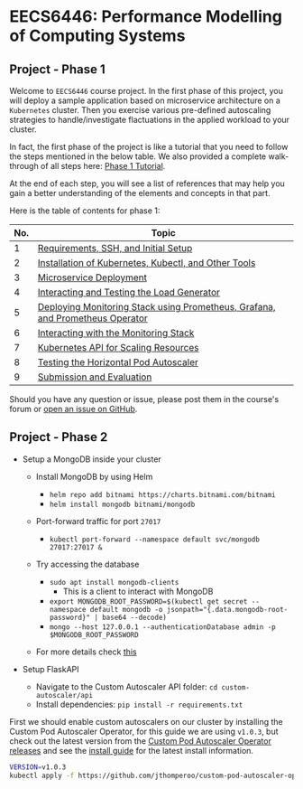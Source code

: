# EECS6446: Performance Modelling of Computing Systems
## Project - Phase 1

Welcome to `EECS6446` course project. In the first phase of this project, you will deploy a sample
application based on microservice architecture on a `Kubernetes` cluster. Then you exercise various
pre-defined autoscaling strategies to handle/investigate flactuations in the applied workload to your cluster.

In fact, the first phase of the project is like a tutorial that you need to follow the steps mentioned in 
the below table. We also provided a complete walk-through of all steps here: [Phase 1 Tutorial](https://youtu.be/DKAhQk7W1Rw).

At the end of each step, you will see a list of references that may help you gain a better
understanding of the elements and concepts in that part.

Here is the table of contents for phase 1:

| No. | Topic |
|-----|-------|
|1    | [Requirements, SSH, and Initial Setup](tutorials/01-requirements.md) |
|2    | [Installation of Kubernetes, Kubectl, and Other Tools](tutorials/02-kubernetes.md) |
|3    | [Microservice Deployment](tutorials/03-microservice.md) |
|4    | [Interacting and Testing the Load Generator](tutorials/04-loadgenerator.md) |
|5    | [Deploying Monitoring Stack using Prometheus, Grafana, and Prometheus Operator](tutorials/05-monitoring.md) |
|6    | [Interacting with the Monitoring Stack](tutorials/06-monitoring-interaction.md) |
|7    | [Kubernetes API for Scaling Resources](tutorials/07-kubernetes-api.md) |
|8    | [Testing the Horizontal Pod Autoscaler](tutorials/08-hpa-test.md) |
|9    | [Submission and Evaluation](tutorials/09-phase1-evaluation.md) |

Should you have any question or issue, please post them in the course's forum
or [open an issue on GitHub](https://github.com/pacslab/EECS6446_Project/issues/new/choose).

## Project - Phase 2

* Setup a MongoDB inside your cluster
    * Install MongoDB by using Helm
        * `helm repo add bitnami https://charts.bitnami.com/bitnami`
        * `helm install mongodb bitnami/mongodb`

    * Port-forward traffic for port `27017`
        * `kubectl port-forward --namespace default svc/mongodb 27017:27017 &`
    
    * Try accessing the database
        * `sudo apt install mongodb-clients`
            * This is a client to interact with MongoDB
        * `export MONGODB_ROOT_PASSWORD=$(kubectl get secret --namespace default mongodb -o jsonpath="{.data.mongodb-root-password}" | base64 --decode)`
        * `mongo --host 127.0.0.1 --authenticationDatabase admin -p $MONGODB_ROOT_PASSWORD`

    * For more details check [this](https://hub.kubeapps.com/charts/bitnami/mongodb)

* Setup FlaskAPI
    * Navigate to the Custom Autoscaler API folder: `cd custom-autoscaler/api`
    * Install dependencies: `pip install -r requirements.txt`

First we should enable custom autoscalers on our cluster by installing the Custom Pod Autoscaler Operator, for this guide we are using `v1.0.3`, but check out the latest version from the [Custom Pod Autoscaler Operator releases](https://github.com/jthomperoo/custom-pod-autoscaler-operator/releases) and see the [install guide](https://github.com/jthomperoo/custom-pod-autoscaler-operator/blob/master/INSTALL.md) for the latest install information.

```sh
VERSION=v1.0.3
kubectl apply -f https://github.com/jthomperoo/custom-pod-autoscaler-operator/releases/download/${VERSION}/cluster.yaml`
```


